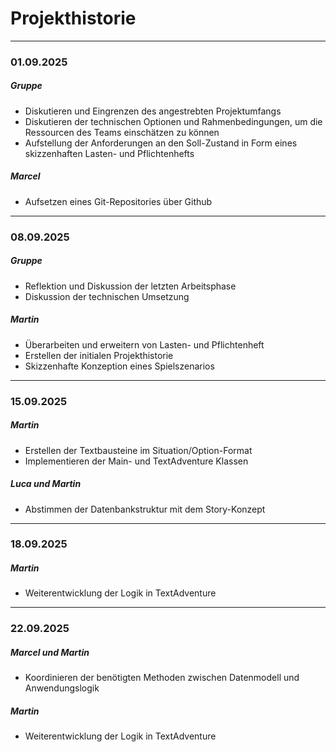 # Projekthistorie


---
### 01.09.2025

##### Gruppe

- Diskutieren und Eingrenzen des angestrebten Projektumfangs
- Diskutieren der technischen Optionen und Rahmenbedingungen, um die Ressourcen des Teams einschätzen zu können
- Aufstellung der Anforderungen an den Soll-Zustand in Form eines skizzenhaften Lasten- und Pflichtenhefts

##### Marcel

- Aufsetzen eines Git-Repositories über Github

---

### 08.09.2025

##### Gruppe

- Reflektion und Diskussion der letzten Arbeitsphase
- Diskussion der technischen Umsetzung

##### Martin

- Überarbeiten und erweitern von Lasten- und Pflichtenheft
- Erstellen der initialen Projekthistorie
- Skizzenhafte Konzeption eines Spielszenarios

---

### 15.09.2025

##### Martin
- Erstellen der Textbausteine im Situation/Option-Format
- Implementieren der Main- und TextAdventure Klassen

##### Luca und Martin
- Abstimmen der Datenbankstruktur mit dem Story-Konzept

---

### 18.09.2025

##### Martin
- Weiterentwicklung der Logik in TextAdventure

---

### 22.09.2025

##### Marcel und Martin
- Koordinieren der benötigten Methoden zwischen Datenmodell und Anwendungslogik

##### Martin
- Weiterentwicklung der Logik in TextAdventure